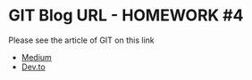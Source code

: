 # GIT Blog URL - HOMEWORK #4

Please see the article of GIT on this link 
* [Medium](https://darkbabybeau.medium.com/)
* [Dev.to](https://dev.to/beaubaby)
